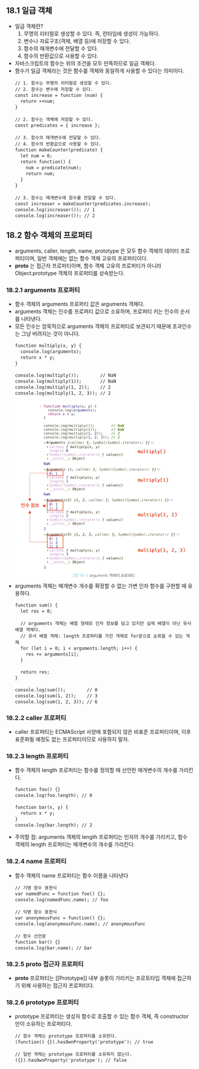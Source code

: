 ## 18.1 일급 객체
- 일급 객체란?
  1. 무명의 리터럴로 생성할 수 있다. 즉, 런타임에 생성이 가능하다.
  2. 변수나 자료구조(객체, 배열 등)에 저장할 수 있다.
  3. 함수의 매개변수에 전달할 수 있다.
  4. 함수의 반환값으로 사용할 수 있다.
- 자바스크립트의 함수는 위의 조건을 모두 만족하므로 일급 객체다.
- 함수가 일급 객체라는 것은 함수를 객체와 동일하게 사용할 수 있다는 의미이다.
  ```
  // 1. 함수는 무명의 리터럴로 생성할 수 있다.
  // 2. 함수는 변수에 저장할 수 있다.
  const increase = function (num) {
    return ++num;
  }
   
  // 2. 함수는 객체에 저장할 수 있다.
  const predicates = { increase };
   
  // 3. 함수의 매개변수에 전달할 수 있다.
  // 4. 함수의 반환값으로 사용할 수 있다.
  function makeCounter(predicate) {
    let num = 0;
    return function() {
      num = predicate(num);
      return num;
    }
  }
   
  // 3. 함수는 매개변수에 함수를 전달할 수 있다.
  const increaser = makeCounter(predicates.increase);
  console.log(increaser()); // 1
  console.log(increaser()); // 2
  ```

## 18.2 함수 객체의 프로퍼티
- arguments, caller, length, name, prototype 은 모두 함수 객체의 데이터 프로퍼티이며, 일반 객체에는 없는 함수 객체 고유의 프로퍼티이다.
- __proto__ 는 접근자 프로퍼티이며, 함수 객체 고유의 프로퍼티가 아니라 Object.prototype 객체의 프로퍼티를 상속받는다.

### 18.2.1 arguments 프로퍼티
- 함수 객체의 arguments 프로퍼티 값은 arguments 객체다.
- arguments 객체는 인수를 프로퍼티 값으로 소유하며, 프로퍼티 키는 인수의 순서를 나타낸다.
- 모든 인수는 암묵적으로 arguments 객체의 프로퍼티로 보관되기 때문에 초과인수는 그냥 버려지는 것이 아니다.
  ```
  function multiply(x, y) {
    console.log(arguments);
    return x * y;
  }

  console.log(multiply());        // NaN
  console.log(multiply(1));       // NaN
  console.log(multiply(1, 2));    // 2
  console.log(multiply(1, 2, 3)); // 2
  ```
  ![arguments 객체의 프로퍼티](image.png)
- arguments 객체는 매개변수 개수를 확정할 수 없는 가변 인자 함수를 구현할 때 유용하다.
  ```
  function sum() {
    let res = 0;

    // arguments 객체는 배열 형태로 인자 정보를 담고 있지만 실제 배열이 아닌 유사 배열 객체다.
    // 유사 배열 객체: length 프로퍼티를 가진 객체로 for문으로 순회할 수 있는 객체
    for (let i = 0; i < arguments.length; i++) {
      res += arguments[i];
    }

    return res;
  }

  console.log(sum());        // 0
  console.log(sum(1, 2));    // 3
  console.log(sum(1, 2, 3)); // 6
  ```

### 18.2.2 caller 프로퍼티
- caller 프로퍼티는 ECMAScript 사양에 포함되지 않은 비표준 프로퍼티이며, 이후 표준화될 예정도 없는 프로퍼티이므로 사용하지 말자.

### 18.2.3 length 프로퍼티
- 함수 객체의 length 프로퍼티는 함수를 정의할 때 선언한 매개변수의 개수를 가리킨다.
  ```
  function foo() {}
  console.log(foo.length); // 0

  function bar(x, y) {
    return x * y;
  }
  console.log(bar.length); // 2
  ```
- 주의할 점: arguments 객체의 length 프로퍼티는 인자의 개수를 가리키고, 함수 객체의 length 프로퍼티는 매개변수의 개수를 가리킨다.

### 18.2.4 name 프로퍼티
- 함수 객체의 name 프로퍼티는 함수 이름을 나타낸다
  ```
  // 기명 함수 표현식
  var namedFunc = function foo() {};
  console.log(namedFunc.name); // foo

  // 익명 함수 표현식
  var anonymousFunc = function() {};
  console.log(anonymousFunc.name); // anonymousFunc

  // 함수 선언문
  function bar() {}
  console.log(bar.name); // bar
  ```

### 18.2.5 __proto__ 접근자 프로퍼티
- __proto__ 프로퍼티는 [[Prototype]] 내부 슬롯이 가리키는 프로토타입 객체에 접근하기 위해 사용하는 접근자 프로퍼티다.

### 18.2.6 prototype 프로퍼티
- prototype 프로퍼티는 생성자 함수로 호출할 수 있는 함수 객체, 즉 constructor만이 소유하는 프로퍼티다.
  ```
  // 함수 객체는 prototype 프로퍼티를 소유한다.
  (function() {}).hasOwnProperty('prototype'); // true

  // 일반 객체는 prototype 프로퍼티를 소유하지 않는다.
  ({}).hasOwnProperty('prototype'); // false
  ```